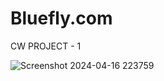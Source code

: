 # Bluefly.com

CW PROJECT - 1

![Screenshot 2024-04-16 223759](https://github.com/Rohitsingh13131313/Bluefly.com/assets/153498704/4655bb82-7c54-4ba3-b03a-02c81e943d27)
